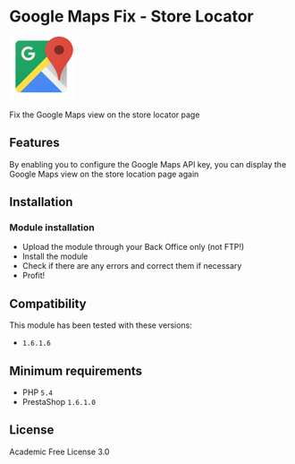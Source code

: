 # Google Maps Fix - Store Locator
![Google Maps](/logo.png)

Fix the Google Maps view on the store locator page

## Features
By enabling you to configure the Google Maps API key, you can display the Google Maps view on the store location page again

## Installation
### Module installation
- Upload the module through your Back Office only (not FTP!)
- Install the module
- Check if there are any errors and correct them if necessary
- Profit!

## Compatibility
This module has been tested with these versions:  
- `1.6.1.6`

## Minimum requirements
- PHP `5.4`
- PrestaShop `1.6.1.0`

## License
Academic Free License 3.0
